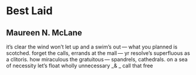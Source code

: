 # Best Laid
## Maureen N. McLane
it’s clear
the wind
won’t let up
and a swim’s out —
what you planned
is scotched.
forget the calls,
errands at the mall —
yr resolve’s
superfluous
as a clitoris.
how miraculous
the gratuitous —
spandrels,
cathedrals.
on a sea
of necessity
let’s float
wholly
unnecessary
 _& _ call
that free